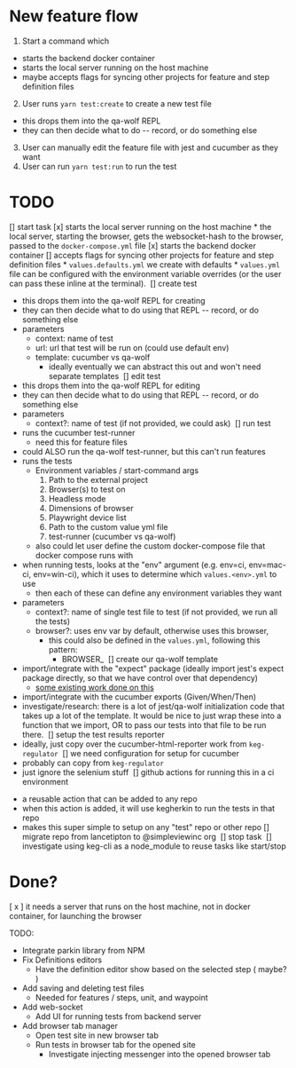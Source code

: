 # New feature flow
1. Start a command which
 * starts the backend docker container
 * starts the local server running on the host machine
 * maybe accepts flags for syncing other projects for feature and step definition files
2. User runs `yarn test:create` to create a new test file
  * this drops them into the qa-wolf REPL
  * they can then decide what to do -- record, or do something else
3. User can manually edit the feature file with jest and cucumber as they want
3. User can run `yarn test:run` to run the test
​
# TODO
[] start task
  [x] starts the local server running on the host machine
    * the local server, starting the browser, gets the websocket-hash to the browser, passed to the `docker-compose.yml` file
  [x] starts the backend docker container
  [] accepts flags for syncing other projects for feature and step definition files
    * `values.defaults.yml` we create with defaults 
    * `values.yml` file can be configured with the environment variable overrides (or the user can pass these inline at the terminal). 
​
[] create test 
  * this drops them into the qa-wolf REPL for creating
  * they can then decide what to do using that REPL -- record, or do something else
  * parameters
    * context: name of test
    * url: url that test will be run on (could use default env)
    * template: cucumber vs qa-wolf
      * ideally eventually we can abstract this out and won't need separate templates
​
[] edit test
  * this drops them into the qa-wolf REPL for editing
  * they can then decide what to do using that REPL -- record, or do something else
  * parameters
    * context?: name of test (if not provided, we could ask)
​
[] run test
  * runs the cucumber test-runner
    * need this for feature files
  * could ALSO run the qa-wolf test-runner, but this can't run features
  * runs the tests
    * Environment variables / start-command args
      1. Path to the external project
      2. Browser(s) to test on
      3. Headless mode
      4. Dimensions of browser
      5. Playwright device list
      6. Path to the custom value yml file
      7. test-runner (cucumber vs qa-wolf)
    * also could let user define the custom docker-compose file that docker compose runs with
  * when running tests, looks at the "env" argument (e.g. env=ci, env=mac-ci, env=win-ci), which it uses to determine which `values.<env>.yml` to use
    * then each of these can define any environment variables they want
  * parameters
    * context?: name of single test file to test (if not provided, we run all the tests)
    * browser?: uses env var by default, otherwise uses this browser, 
      * this could also be defined in the `values.yml`, following this pattern:
        * BROWSER_<env> 
​
[] create our qa-wolf template
  * import/integrate with the "expect" package (ideally import jest's expect package directly, so that we have control over that dependency) 
    * [some existing work done on this](tests/wolf/test.template.js)
  * import/integrate with the cucumber exports (Given/When/Then)
  * investigate/research: there is a lot of jest/qa-wolf initialization code that takes up a lot of the template. It would be nice to just wrap these into a function that we import, OR to pass our tests into that file to be run there.
​
[] setup the test results reporter
  * ideally, just copy over the cucumber-html-reporter work from `keg-regulator`
​
[] we need configuration for setup for cucumber
  * probably can copy from `keg-regulator`
  * just ignore the selenium stuff
​
[] github actions for running this in a ci environment
  - a reusable action that can be added to any repo
  - when this action is added, it will use kegherkin to run the tests in that repo 
  - makes this super simple to setup on any "test" repo or other repo
​
[] migrate repo from lancetipton to @simpleviewinc org
​
[] stop task
​
[] investigate using keg-cli as a node_module to reuse tasks like start/stop
​
# Done?
[ x ] it needs a server that runs on the host machine, not in docker container, for launching the browser




TODO:
* Integrate parkin library from NPM
* Fix Definitions editors
  * Have the definition editor show based on the selected step ( maybe? )
* Add saving and deleting test files
  * Needed for features / steps, unit, and waypoint
* Add web-socket
  * Add UI for running tests from backend server 
* Add browser tab manager
  * Open test site in new browser tab
  * Run tests in browser tab for the opened site
    * Investigate injecting messenger into the opened browser tab